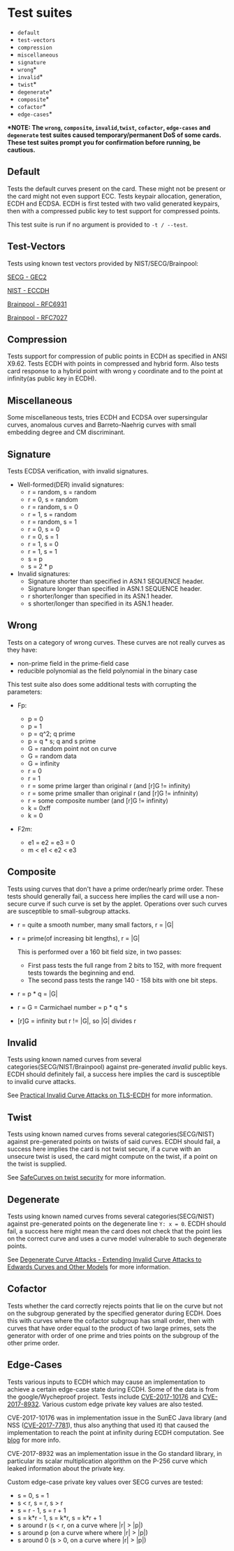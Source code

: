 # Test suites

 - `default`
 - `test-vectors`
 - `compression`
 - `miscellaneous`
 - `signature`
 - `wrong`*
 - `invalid`*
 - `twist`*
 - `degenerate`*
 - `composite`*
 - `cofactor`*
 - `edge-cases`*

**\*NOTE: The `wrong`, `composite`, `invalid`,`twist`, `cofactor`, `edge-cases` and `degenerate` test suites caused temporary/permanent DoS of some cards. These test suites prompt you for
confirmation before running, be cautious.**

## Default
Tests the default curves present on the card. These might not be present or the card might not even support ECC.
Tests keypair allocation, generation, ECDH and ECDSA. ECDH is first tested with two valid generated keypairs, then
with a compressed public key to test support for compressed points.

This test suite is run if no argument is provided to `-t / --test`.


## Test-Vectors
Tests using known test vectors provided by NIST/SECG/Brainpool:

[SECG - GEC2](http://read.pudn.com/downloads168/doc/772358/TestVectorsforSEC%201-gec2.pdf)

[NIST - ECCDH](http://csrc.nist.gov/groups/STM/cavp/component-testing.html#ECCCDH)

[Brainpool - RFC6931](https://tools.ietf.org/html/rfc6932#appendix-A.1)

[Brainpool - RFC7027](https://tools.ietf.org/html/rfc7027#appendix-A)


## Compression
Tests support for compression of public points in ECDH as specified in ANSI X9.62. Tests ECDH with points in compressed
and hybrid form. Also tests card response to a hybrid point with wrong `y` coordinate and to the point at infinity(as public key in ECDH).


## Miscellaneous
Some miscellaneous tests, tries ECDH and ECDSA over supersingular curves, anomalous curves and Barreto-Naehrig curves with small embedding degree and CM discriminant.


## Signature
Tests ECDSA verification, with invalid signatures.

   - Well-formed(DER) invalid signatures:
       - r = random, s = random
       - r = 0, s = random
       - r = random, s = 0
       - r = 1, s = random
       - r = random, s = 1
       - r = 0, s = 0
       - r = 0, s = 1
       - r = 1, s = 0
       - r = 1, s = 1
       - s = p
       - s = 2 * p
   - Invalid signatures:
       - Signature shorter than specified in ASN.1 SEQUENCE header.
       - Signature longer than specified in ASN.1 SEQUENCE header.
       - r shorter/longer than specified in its ASN.1 header.
       - s shorter/longer than specified in its ASN.1 header.


## Wrong
Tests on a category of wrong curves. These curves are not really curves as they have:

 - non-prime field in the prime-field case
 - reducible polynomial as the field polynomial in the binary case

This test suite also does some additional tests with corrupting the parameters:

 - Fp:
    - p = 0
    - p = 1
    - p = q^2; q prime
    - p = q * s; q and s prime
    - G = random point not on curve
    - G = random data
    - G = infinity
    - r = 0
    - r = 1
    - r = some prime larger than original r (and \[r\]G != infinity)
    - r = some prime smaller than original r (and \[r\]G != infninity)
    - r = some composite number (and \[r\]G != infinity)
    - k = 0xff
    - k = 0

 - F2m:
    - e1 = e2 = e3 = 0
    - m < e1 < e2 < e3


## Composite
Tests using curves that don't have a prime order/nearly prime order.
These tests should generally fail, a success here implies the card will use a non-secure curve if such curve is set
by the applet. Operations over such curves are susceptible to small-subgroup attacks.

   - r = quite a smooth number, many small factors, r = \|G\|
   - r = prime(of increasing bit lengths), r = \|G\|

     This is performed over a 160 bit field size, in two passes:
      - First pass tests the full range from 2 bits to 152, with more frequent tests towards the beginning and end.
      - The second pass tests the range 140 - 158 bits with one bit steps.
       
   - r = p * q = \|G\|
   - r = G = Carmichael number = p * q * s
   - \[r\]G = infinity but r != \|G\|, so \|G\| divides r


## Invalid
Tests using known named curves from several categories(SECG/NIST/Brainpool) against pre-generated *invalid* public keys.
ECDH should definitely fail, a success here implies the card is susceptible to invalid curve attacks.

See [Practical Invalid Curve Attacks on TLS-ECDH](https://www.nds.rub.de/media/nds/veroeffentlichungen/2015/09/14/main-full.pdf) for more information.


## Twist
Tests using known named curves froms several categories(SECG/NIST) against pre-generated points on twists of said curves.
ECDH should fail, a success here implies the card is not twist secure, if a curve with an unsecure twist is used,
the card might compute on the twist, if a point on the twist is supplied.

See [SafeCurves on twist security](https://safecurves.cr.yp.to/twist.html) for more information.


## Degenerate
Tests using known named curves froms several categories(SECG/NIST) against pre-generated points on the degenerate line
`Y: x = 0`. ECDH should fail, a success here might mean the card does not check that the point lies on the correct curve
and uses a curve model vulnerable to such degenerate points.

See [Degenerate Curve Attacks - Extending Invalid Curve Attacks to Edwards Curves and Other Models](https://eprint.iacr.org/2015/1233.pdf) for more information.


## Cofactor
Tests whether the card correctly rejects points that lie on the curve but not on the subgroup generated by the specified generator
during ECDH. Does this with curves where the cofactor subgroup has small order, then with curves that have order equal to the product
of two large primes, sets the generator with order of one prime and tries points on the subgroup of the other prime order.


## Edge-Cases
Tests various inputs to ECDH which may cause an implementation to achieve a certain edge-case state during ECDH.
Some of the data is from the google/Wycheproof project. Tests include [CVE-2017-10176](https://nvd.nist.gov/vuln/detail/CVE-2017-10176) and [CVE-2017-8932](https://nvd.nist.gov/vuln/detail/CVE-2017-8932).
Various custom edge private key values are also tested.

CVE-2017-10176 was in implementation issue in the SunEC Java library (and NSS ([CVE-2017-7781](https://nvd.nist.gov/vuln/detail/CVE-2017-7781)), thus also anything that used it) that caused the implementation to reach the point at infinity during ECDH computation.
See [blog](http://blog.intothesymmetry.com/2017/08/cve-2017-7781cve-2017-10176-issue-with.html) for more info.

CVE-2017-8932 was an implementation issue in the Go standard library, in particular its scalar multiplication algorithm on the
P-256 curve which leaked information about the private key.

Custom edge-case private key values over SECG curves are tested:

   - s = 0, s = 1
   - s < r, s = r, s > r
   - s = r - 1, s = r + 1
   - s = k\*r - 1, s = k\*r, s = k\*r + 1
   - s around r (s < r, on a curve where \|r\| > \|p\|)
   - s around p (on a curve where where \|r\| > \|p\|)
   - s around 0 (s > 0, on a curve where \|r\| > \|p\|)
